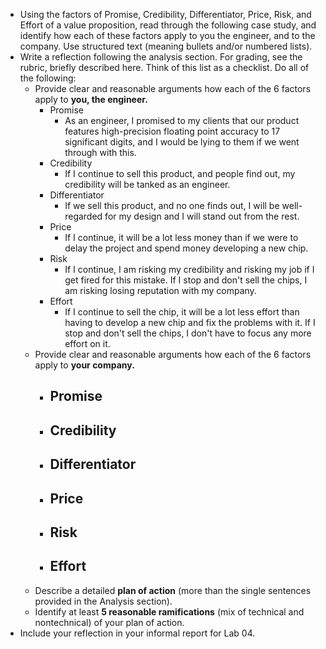 - Using the factors of Promise, Credibility, Differentiator, Price, Risk, and Effort of a value proposition, read through the following case study, and identify how each of these factors apply to you the engineer, and to the company. Use structured text (meaning bullets and/or numbered lists).
- Write a reflection following the analysis section. For grading, see the rubric, briefly described here. Think of this list as a checklist. Do all of the following: 
	- Provide clear and reasonable arguments how each of the 6 factors apply to **you, the engineer.** 
		- Promise
			- As an engineer, I promised to my clients that our product features high-precision floating point accuracy to 17 significant digits, and I would be lying to them if we went through with this.
		- Credibility
			- If I continue to sell this product, and people find out, my credibility will be tanked as an engineer.
		- Differentiator
			- If we sell this product, and no one finds out, I will be well-regarded for my design and I will stand out from the rest.
		- Price
			- If I continue, it will be a lot less money than if we were to delay the project and spend money developing a new chip.
		- Risk
			- If I continue, I am risking my credibility and risking my job if I get fired for this mistake. If I stop and don't sell the chips, I am risking losing reputation with my company.
		- Effort
			- If I continue to sell the chip, it will be a lot less effort than having to develop a new chip and fix the problems with it. If I stop and don't sell the chips, I don't have to focus any more effort on it.
	- Provide clear and reasonable arguments how each of the 6 factors apply to **your company.** 
		- Promise
			- 
		- Credibility
			- 
		- Differentiator
			- 
		- Price
			- 
		- Risk
			- 
		- Effort
			- 
	- Describe a detailed **plan of action** (more than the single sentences provided in the Analysis section). 
	- Identify at least **5 reasonable ramifications** (mix of technical and nontechnical) of your plan of action. 
- Include your reflection in your informal report for Lab 04.